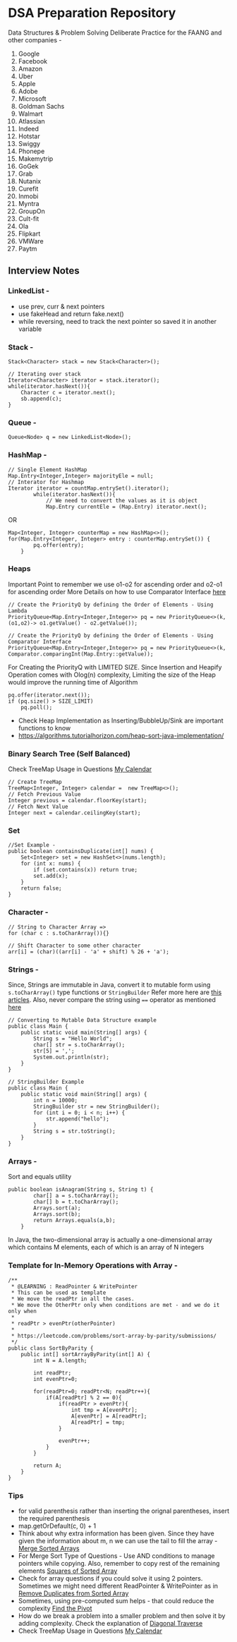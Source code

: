 # DSA Preparation Repository
Data Structures & Problem Solving Deliberate Practice for the FAANG<Ambitious> and other companies - 
1. Google
1. Facebook
1. Amazon
1. Uber
1. Apple
1. Adobe
1. Microsoft
1. Goldman Sachs
1. Walmart
1. Atlassian
1. Indeed
1. Hotstar
1. Swiggy
1. Phonepe
1. Makemytrip
1. GoGek
1. Grab
1. Nutanix
1. Curefit
1. Inmobi
1. Myntra
1. GroupOn
1. Cult-fit
1. Ola
1. Flipkart
1. VMWare
1. Paytm

## Interview Notes

### LinkedList -
* use prev, curr & next pointers
* use fakeHead and return fake.next()
* while reversing, need to track the next pointer so saved it in another variable

### Stack -
```
Stack<Character> stack = new Stack<Character>();

// Iterating over stack
Iterator<Character> iterator = stack.iterator();
while(iterator.hasNext()){
    Character c = iterator.next();
    sb.append(c);
}

```

### Queue -
```
Queue<Node> q = new LinkedList<Node>();
```

### HashMap -
```
// Single Element HashMap
Map.Entry<Integer,Integer> majorityEle = null;
// Interator for Hashmap
Iterator iterator = countMap.entrySet().iterator();
        while(iterator.hasNext()){
            // We need to convert the values as it is object
            Map.Entry currentEle = (Map.Entry) iterator.next();
```
OR
```
Map<Integer, Integer> counterMap = new HashMap<>();
for(Map.Entry<Integer, Integer> entry : counterMap.entrySet()) {
        pq.offer(entry);
    }
```

### Heaps

Important Point to remember we use o1-o2 for ascending order and o2-o1 for ascending order
More Details on how to use Comparator Interface [here](https://github.com/neeraj11789/famng/blob/master/src/test/java/javapractice/MovieTest.java)

```
// Create the PriorityQ by defining the Order of Elements - Using Lambda
PriorityQueue<Map.Entry<Integer,Integer>> pq = new PriorityQueue<>(k, (o1,o2)-> o1.getValue() - o2.getValue());

// Create the PriorityQ by defining the Order of Elements - Using Comparator Interface
PriorityQueue<Map.Entry<Integer,Integer>> pq = new PriorityQueue<>(k, Comparator.comparingInt(Map.Entry::getValue));

```
For Creating the PriorityQ with LIMITED SIZE. Since Insertion and Heapify Operation comes with Olog(n) complexity, Limiting the size of the Heap would improve the running time of Algorithm 
```
pq.offer(iterator.next());
if (pq.size() > SIZE_LIMIT)
    pq.poll();
```

* Check Heap Implementation as Inserting/BubbleUp/Sink are important functions to know
* https://algorithms.tutorialhorizon.com/heap-sort-java-implementation/


### Binary Search Tree (Self Balanced) 
Check TreeMap Usage in Questions [My Calendar](https://leetcode.com/problems/my-calendar-i/)
```
// Create TreeMap
TreeMap<Integer, Integer> calendar =  new TreeMap<>();
// Fetch Previous Value
Integer previous = calendar.floorKey(start);
// Fetch Next Value
Integer next = calendar.ceilingKey(start);
```

### Set
```
//Set Example -
public boolean containsDuplicate(int[] nums) {
    Set<Integer> set = new HashSet<>(nums.length);
    for (int x: nums) {
        if (set.contains(x)) return true;
        set.add(x);
    }
    return false;
}
```

### Character -
```
// String to Character Array =>
for (char c : s.toCharArray()){}

// Shift Character to some other character
arr[i] = (char)((arr[i] - 'a' + shift) % 26 + 'a');
```

### Strings -
Since, Strings are immutable in Java, convert it to mutable form using ```s.toCharArray()``` type functions or ```StringBuilder```
Refer more here are [this articles](https://leetcode.com/explore/learn/card/array-and-string/203/introduction-to-string/1184/).
Also, never compare the string using ```==```  operator as mentioned [here](https://leetcode.com/explore/learn/card/array-and-string/203/introduction-to-string/1158/)

```
// Converting to Mutable Data Structure example
public class Main {
    public static void main(String[] args) {
        String s = "Hello World";
        char[] str = s.toCharArray();
        str[5] = ',';
        System.out.println(str);
    }
}

// StringBuilder Example
public class Main {
    public static void main(String[] args) {
        int n = 10000;
        StringBuilder str = new StringBuilder();
        for (int i = 0; i < n; i++) {
            str.append("hello");
        }
        String s = str.toString();
    }
}
```


### Arrays - 
Sort and equals utility
```
public boolean isAnagram(String s, String t) {
        char[] a = s.toCharArray();
        char[] b = t.toCharArray();
        Arrays.sort(a);
        Arrays.sort(b);
        return Arrays.equals(a,b);
    }
```
In Java, the two-dimensional array is actually a one-dimensional array which contains M elements, each of which is an array of N integers



### Template for In-Memory Operations with Array -
```
/**
 * @LEARNING : ReadPointer & WritePointer
 * This can be used as template
 * We move the readPtr in all the cases.
 * We move the OtherPtr only when conditions are met - and we do it only when
 *
 * readPtr > evenPtr(otherPointer)
 *
 * https://leetcode.com/problems/sort-array-by-parity/submissions/
 */
public class SortByParity {
	public int[] sortArrayByParity(int[] A) {
		int N = A.length;

		int readPtr;
		int evenPtr=0;

		for(readPtr=0; readPtr<N; readPtr++){
			if(A[readPtr] % 2 == 0){
				if(readPtr > evenPtr){
					int tmp = A[evenPtr];
					A[evenPtr] = A[readPtr];
					A[readPtr] = tmp;
				}

				evenPtr++;
			}
		}

		return A;
	}
}
```

### Tips
* for valid parenthesis rather than inserting the orignal parentheses, insert the required parenthesis
* map.getOrDefault(c, 0) + 1   
* Think about why extra information has been given. Since they have given the information about m, n we can use the tail to fill the array - [Merge Sorted Arrays](https://leetcode.com/problems/merge-sorted-array/)
* For Merge Sort Type of Questions - Use AND conditions to manage pointers while copying. Also, remember to copy rest of the remaining elements [Squares of Sorted Array](https://leetcode.com/explore/featured/card/fun-with-arrays/511/in-place-operations/3261/)
* Check for array questions if you could solve it using 2 pointers. Sometimes we might need different ReadPointer & WritePointer as in [Remove Duplicates from Sorted Array](https://leetcode.com/explore/featured/card/fun-with-arrays/511/in-place-operations/3255/)
* Sometimes, using pre-computed sum helps - that could reduce the complexity [Find the Pivot](https://leetcode.com/explore/learn/card/array-and-string/201/introduction-to-array/1144/)
* How do we break a problem into a smaller problem and then solve it by adding complexity. Check the explanation of [Diagonal Traverse](https://leetcode.com/explore/learn/card/array-and-string/202/introduction-to-2d-array/1167/)
* Check TreeMap Usage in Questions [My Calendar](https://leetcode.com/problems/my-calendar-i/)
